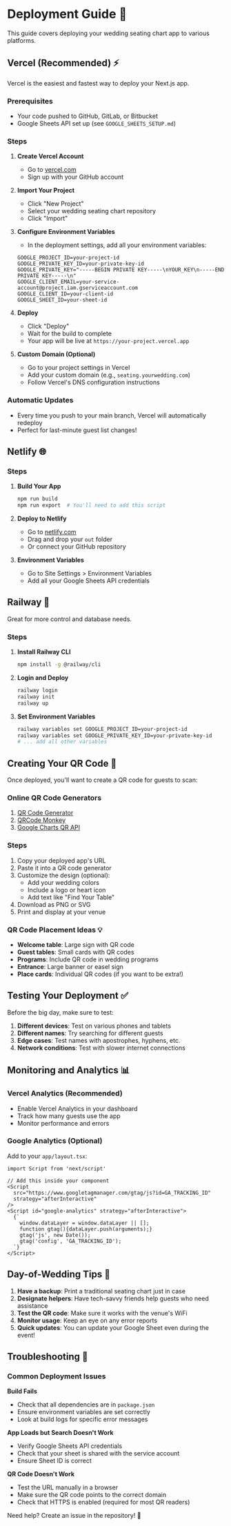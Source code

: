 # Deployment Guide 🚀

This guide covers deploying your wedding seating chart app to various platforms.

## Vercel (Recommended) ⚡

Vercel is the easiest and fastest way to deploy your Next.js app.

### Prerequisites
- Your code pushed to GitHub, GitLab, or Bitbucket
- Google Sheets API set up (see `GOOGLE_SHEETS_SETUP.md`)

### Steps

1. **Create Vercel Account**
   - Go to [vercel.com](https://vercel.com)
   - Sign up with your GitHub account

2. **Import Your Project**
   - Click "New Project"
   - Select your wedding seating chart repository
   - Click "Import"

3. **Configure Environment Variables**
   - In the deployment settings, add all your environment variables:
   ```
   GOOGLE_PROJECT_ID=your-project-id
   GOOGLE_PRIVATE_KEY_ID=your-private-key-id
   GOOGLE_PRIVATE_KEY="-----BEGIN PRIVATE KEY-----\nYOUR_KEY\n-----END PRIVATE KEY-----\n"
   GOOGLE_CLIENT_EMAIL=your-service-account@project.iam.gserviceaccount.com
   GOOGLE_CLIENT_ID=your-client-id
   GOOGLE_SHEET_ID=your-sheet-id
   ```

4. **Deploy**
   - Click "Deploy"
   - Wait for the build to complete
   - Your app will be live at `https://your-project.vercel.app`

5. **Custom Domain (Optional)**
   - Go to your project settings in Vercel
   - Add your custom domain (e.g., `seating.yourwedding.com`)
   - Follow Vercel's DNS configuration instructions

### Automatic Updates
- Every time you push to your main branch, Vercel will automatically redeploy
- Perfect for last-minute guest list changes!

## Netlify 🌐

### Steps

1. **Build Your App**
   ```bash
   npm run build
   npm run export  # You'll need to add this script
   ```

2. **Deploy to Netlify**
   - Go to [netlify.com](https://netlify.com)
   - Drag and drop your `out` folder
   - Or connect your GitHub repository

3. **Environment Variables**
   - Go to Site Settings > Environment Variables
   - Add all your Google Sheets API credentials

## Railway 🚂

Great for more control and database needs.

### Steps

1. **Install Railway CLI**
   ```bash
   npm install -g @railway/cli
   ```

2. **Login and Deploy**
   ```bash
   railway login
   railway init
   railway up
   ```

3. **Set Environment Variables**
   ```bash
   railway variables set GOOGLE_PROJECT_ID=your-project-id
   railway variables set GOOGLE_PRIVATE_KEY_ID=your-private-key-id
   # ... add all other variables
   ```

## Creating Your QR Code 📱

Once deployed, you'll want to create a QR code for guests to scan:

### Online QR Code Generators
1. [QR Code Generator](https://www.qr-code-generator.com/)
2. [QRCode Monkey](https://www.qrcode-monkey.com/)
3. [Google Charts QR API](https://developers.google.com/chart/infographics/docs/qr_codes)

### Steps
1. Copy your deployed app's URL
2. Paste it into a QR code generator
3. Customize the design (optional):
   - Add your wedding colors
   - Include a logo or heart icon
   - Add text like "Find Your Table"
4. Download as PNG or SVG
5. Print and display at your venue

### QR Code Placement Ideas 💡
- **Welcome table**: Large sign with QR code
- **Guest tables**: Small cards with QR codes
- **Programs**: Include QR code in wedding programs
- **Entrance**: Large banner or easel sign
- **Place cards**: Individual QR codes (if you want to be extra!)

## Testing Your Deployment ✅

Before the big day, make sure to test:

1. **Different devices**: Test on various phones and tablets
2. **Different names**: Try searching for different guests
3. **Edge cases**: Test names with apostrophes, hyphens, etc.
4. **Network conditions**: Test with slower internet connections

## Monitoring and Analytics 📊

### Vercel Analytics (Recommended)
- Enable Vercel Analytics in your dashboard
- Track how many guests use the app
- Monitor performance and errors

### Google Analytics (Optional)
Add to your `app/layout.tsx`:

```tsx
import Script from 'next/script'

// Add this inside your component
<Script
  src="https://www.googletagmanager.com/gtag/js?id=GA_TRACKING_ID"
  strategy="afterInteractive"
/>
<Script id="google-analytics" strategy="afterInteractive">
  {`
    window.dataLayer = window.dataLayer || [];
    function gtag(){dataLayer.push(arguments);}
    gtag('js', new Date());
    gtag('config', 'GA_TRACKING_ID');
  `}
</Script>
```

## Day-of-Wedding Tips 🎉

1. **Have a backup**: Print a traditional seating chart just in case
2. **Designate helpers**: Have tech-savvy friends help guests who need assistance
3. **Test the QR code**: Make sure it works with the venue's WiFi
4. **Monitor usage**: Keep an eye on any error reports
5. **Quick updates**: You can update your Google Sheet even during the event!

## Troubleshooting 🔧

### Common Deployment Issues

**Build Fails**
- Check that all dependencies are in `package.json`
- Ensure environment variables are set correctly
- Look at build logs for specific error messages

**App Loads but Search Doesn't Work**
- Verify Google Sheets API credentials
- Check that your sheet is shared with the service account
- Ensure Sheet ID is correct

**QR Code Doesn't Work**
- Test the URL manually in a browser
- Make sure the QR code points to the correct domain
- Check that HTTPS is enabled (required for most QR readers)

Need help? Create an issue in the repository! 💝
